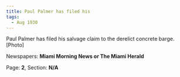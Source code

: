 ```yaml
---  
title: Paul Palmer has filed his  
tags:  
  - Aug 1930  
---  
```

  
Paul Palmer has filed his salvage claim to the derelict concrete barge. [Photo]  
  
Newspapers: **Miami Morning News or The Miami Herald**  
  
Page: **2**, Section: **N/A** 
